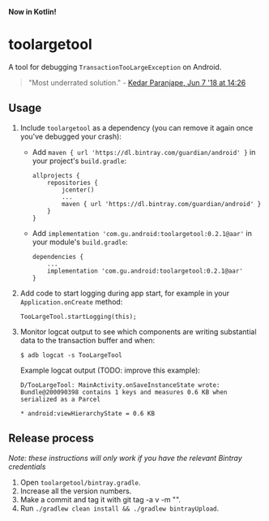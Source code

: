 **Now in Kotlin!**

# toolargetool

A tool for debugging `TransactionTooLargeException` on Android.

> "Most underrated solution." - [Kedar Paranjape, Jun 7 '18 at 14:26](https://stackoverflow.com/questions/11451393/what-to-do-on-transactiontoolargeexception/43193425#comment88495126_50162810)

## Usage


1. Include `toolargetool` as a dependency (you can remove it again once you've debugged your crash):

    - Add `maven { url 'https://dl.bintray.com/guardian/android' }` in your project's `build.gradle`:
    
          allprojects {
              repositories {
                  jcenter()
                  ...
                  maven { url 'https://dl.bintray.com/guardian/android' }
              }
          }

    - Add `implementation 'com.gu.android:toolargetool:0.2.1@aar'` in your module's `build.gradle`:
    
          dependencies {
              ...
              implementation 'com.gu.android:toolargetool:0.2.1@aar'
          }

2. Add code to start logging during app start, for example in your `Application.onCreate` method:

       TooLargeTool.startLogging(this);

3. Monitor logcat output to see which components are writing substantial data to the transaction
   buffer and when:

       $ adb logcat -s TooLargeTool

   Example logcat output (TODO: improve this example):

       D/TooLargeTool: MainActivity.onSaveInstanceState wrote: Bundle@200090398 contains 1 keys and measures 0.6 KB when serialized as a Parcel
                                                                               * android:viewHierarchyState = 0.6 KB

## Release process

_Note: these instructions will only work if you have the relevant Bintray credentials_

1. Open `toolargetool/bintray.gradle`.
2. Increase all the version numbers.
3. Make a commit and tag it with git tag -a v<version number> -m "<message>".
4. Run `./gradlew clean install && ./gradlew bintrayUpload`.
